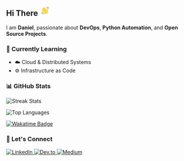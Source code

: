 <h2 align="left">
    Hi There  
    <img src="https://github.com/danielcristho/danielcristho/blob/main/wave.gif"  
         alt="Waving hand animated gif"  
         height="30"  
         width="30" />  
</h2>  

I am **Daniel**, passionate about **DevOps**, **Python Automation**, and **Open Source Projects**.  

### 🌱 Currently Learning  
- ☁️ Cloud & Distributed Systems  
- ⚙️ Infrastructure as Code  

### 📊 GitHub Stats  

![Streak Stats](https://github-readme-streak-stats.herokuapp.com/?user=danielcristho&theme=gruvbox&hide_border=true)  

![Top Languages](https://github-readme-stats.vercel.app/api/top-langs/?username=danielcristho&theme=gruvbox&hide_border=true&layout=compact&hide=javascript,c%23,CSS,blade,HTML,php,shaderlab)  

<a href="https://wakatime.com/@e7f380cc-1fda-4868-84f9-cd5b516d7cb9"><img src="https://wakatime.com/badge/user/e7f380cc-1fda-4868-84f9-cd5b516d7cb9.svg" alt="Wakatime Badge" /></a>  

### 🤝 Let's Connect  

<a href="https://www.linkedin.com/in/daniel-pepuho/">
  <img src="https://img.shields.io/badge/LinkedIn-%230077B5.svg?style=for-the-badge&logo=LinkedIn&logoColor=white&hide_border=true" alt="LinkedIn">
</a>
<a href="https://dev.to/danielcristho">
  <img src="https://img.shields.io/badge/Dev.to-0A0A0A?style=for-the-badge&logo=Dev.to&logoColor=white&hide_border=true" alt="Dev.to">
</a>
<a href="https://medium.com/@danielpepuho">
  <img src="https://img.shields.io/badge/Medium-12100E?style=for-the-badge&logo=Medium&logoColor=white&hide_border=true" alt="Medium">
</a>
